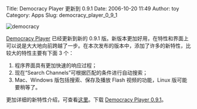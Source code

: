 Title: Democracy Player 更新到 0.9.1
Date: 2006-10-20 11:49
Author: toy
Category: Apps
Slug: democracy_player_0_9_1

![democracy](http://i.linuxtoy.org/i/democracy.gif)

[Democracy Player](http://www.getdemocracy.com) 已经更新到新的 0.9.1
版。新版本更加好用，在特性和界面上可以说是大大地向前跨越了一步。在本次发布的版本中，添加了许多的新特性，比较大的特性主要有下面
3 个：

1.  程序界面具有更加快速的响应过程；
2.  现在“Search Channels”可根据匹配的条件进行自动搜索；
3.  Mac、Windows 版包括搜索、保存及播放 Flash 视频的功能，Linux
    版可能要稍等了。

更加详细的新特性介绍，可查看[这里](http://www.getdemocracy.com/news/2006/10/democracy-player-091-released/)。下载
[Democracy Player 0.9.1](http://www.getdemocracy.com/downloads/#linux)。
